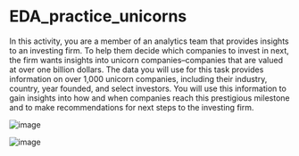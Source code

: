 # EDA_practice_unicorns

In this activity, you are a member of an analytics team that provides insights to an investing firm. To help them decide which companies to invest in next, the firm wants insights into unicorn companies–companies that are valued at over one billion dollars. The data you will use for this task provides information on over 1,000 unicorn companies, including their industry, country, year founded, and select investors. You will use this information to gain insights into how and when companies reach this prestigious milestone and to make recommendations for next steps to the investing firm.


![image](https://github.com/mukhran/EDA_practice_unicorns/assets/30066145/7df135f3-32b0-4b62-9970-d01e7d01aa27)



![image](https://github.com/mukhran/EDA_practice_unicorns/assets/30066145/1020fa5d-e3a6-459c-8b82-c6b08ef1a7da)
